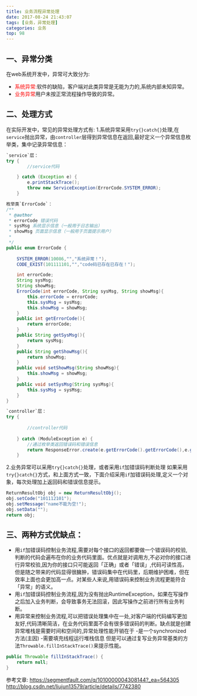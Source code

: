 ```yaml
---
title: 业务流程异常处理
date: 2017-08-24 21:43:07
tags: [业务，异常处理]
categories: 业务
top: 98
---
```


## 一、异常分类
在web系统开发中，异常可大致分为:
* <font color="#FF0000">系统异常:</font>软件的缺陷，客户端对此类异常是无能为力的,系统内部未知异常。
* <font color="#FF0000">业务异常</font>用户未按正常流程操作导致的异常。
<!--more-->

## 二、处理方式
在实际开发中，常见的异常处理方式有:
1.系统异常采用`try{}catch{}`处理,在`service`抛出异常，由`controller`层得到异常信息在返回,最好定义一个异常信息枚举类，集中记录异常信息：
``` java
`service`层：
try {
		//service代码

	} catch (Exception e) {
		e.printStackTrace();
		throw new ServiceException(ErrorCode.SYSTEM_ERROR);
	}

枚举类`ErrorCode`：
/**
 * @author 
 * errorCode 错误代码  
 * sysMsg 系统显示信息（一般用于日志输出）
 * showMsg 页面显示信息（一般用于页面提示用户）
 *
 */
public enum ErrorCode {
	
	SYSTEM_ERROR(10086,"","系统异常！"),
	CODE_EXIST(101111101,"","code码已存在已存在！");

	int errorCode;
	String sysMsg;
	String showMsg;
	ErrorCode(int errorCode, String sysMsg, String showMsg){
		this.errorCode = errorCode;
		this.sysMsg = sysMsg;
		this.showMsg = showMsg;
	}
	public int getErrorCode(){
		return errorCode;
	}
	public String getSysMsg(){
		return sysMsg;
	}
	public String getShowMsg(){
		return showMsg;
	}
	public void setShowMsg(String showMsg){
		this.showMsg = showMsg;
	}
	public void setSysMsg(String sysMsg){
		this.sysMsg = sysMsg;
	}
}

`controller`层：
try {
		
		//controller代码
		
	} catch (ModuleException e) {
		//通过枚举类返回错误码和错误信息
		return ResponseError.create(e.getErrorCode().getErrorCode(),e.getErrorCode().getShowMsg());
	}

```
2.业务异常可以采用`try{}catch{}`处理，或者采用`if`加错误码判断处理
如果采用`try{}catch{}`方式，和上面方式一致，下面介绍采用`if`加错误码处理,定义一个对象，每次处理加上返回码和错误信息提示。
``` java
ReturnResultObj obj = new ReturnResultObj();
obj.setCode("101112101");
obj.setMessage("name不能为空!");
obj.setData("");
return obj;
```
## 三、两种方式优缺点：
* 用`if`加错误码控制业务流程,需要对每个接口的返回都要做一个错误码的校验,判断的代码会遍布在你的业务代码里面。优点就是对调用方,不必对你的接口进行异常校验,因为你的接口只可能返回「正确」或者「错误」,代码可读性高，但是随之带来的代码显得很臃肿，错误码集中在代码里，后期维护困难，但在效率上面也会更加高一点。对某些人来说,用错误码来控制业务流程更能符合「异常」的语义。
* 用`if`加错误码控制业务流程,因为没有抛出RuntimeException，如果在写操作之后加入业务判断，会导致事务无法回滚，因此写操作之前进行所有业务判断。
* 用异常来控制业务流程,可以把错误处理集中在一处,对客户端的代码编写更加友好,代码清晰简洁，在业务代码里面不会有很多错误码的判断。缺点就是创建异常堆栈是需要时间和空间的,异常处理性能开销在于
-是一个synchronized方法(主因)
-需要填充线程运行堆栈信息
但是可以通过复写业务异常基类的方法`Throwable.fillInStackTrace()`来提示性能。
``` java
public Throwable fillInStackTrace() {
    return null;
}
```



参考文章: 
https://segmentfault.com/q/1010000004308144?_ea=564305
http://blog.csdn.net/liujun13579/article/details/7742380